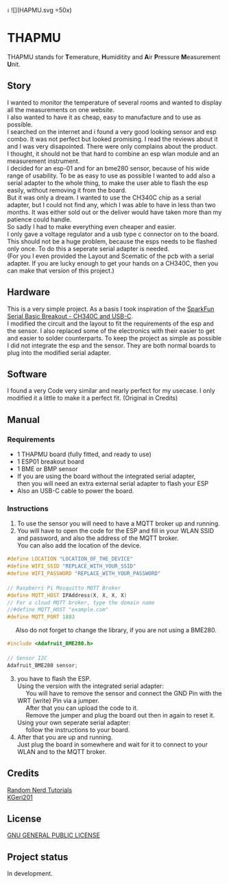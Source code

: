 <img src="THAPMU.svg" alt="Logo" height="10"/>
![](HAPMU.svg =50x)

# THAPMU
THAPMU stands for **T**emerature, **H**umiditity and **A**ir **P**ressure **M**easurement **U**nit.

## Story
I wanted to monitor the temperature of several rooms and wanted to display all the measurements on one website.  
I also wanted to have it as cheap, easy to manufacture and to use as possible.  
I searched on the internet and i found a very good looking sensor and esp combo.
It was not perfect but looked promising.
I read the reviews about it and I was very disapointed.
There were only complains about the product.  
I thought, it should not be that hard to combine an esp wlan module and an measurement instrument.  
I decided for an esp-01 and for an bme280 sensor, because of his wide range of usability.
To be as easy to use as possible I wanted to add also a serial adapter to the whole thing, to make the user able to flash the esp easily, without removing it from the board.  
But it was only a dream. I wanted to use the CH340C chip as a serial adapter, but I could not find any, which I was able to have in less than two months. It was either sold out or the deliver would have taken more than my patience could handle.  
So sadly I had to make everything even cheaper and easier.  
I only gave a voltage regulator and a usb type c connector on to the board. This should not be a huge problem, because the esps needs to be flashed only once. To do this a seperate serial adapter is needed.  
(For you I even provided the Layout and Scematic of the pcb with a serial adapter. If you are lucky enough to get your hands on a CH340C, then you can make that version of this project.)

## Hardware
This is a very simple project. As a basis I took inspiration of the [SparkFun Serial Basic Breakout - CH340C and USB-C](https://www.sparkfun.com/products/15096).  
I modified the circuit and the layout to fit the requirements of the esp and the sensor. I also replaced some of the electronics with their easier to get and easier to solder counterparts.
To keep the project as simple as possible I did not integrate the esp and the sensor.
They are both normal boards to plug into the modified serial adapter.

## Software
I found a very Code very similar and nearly perfect for my usecase.
I only modified it a little to make it a perfect fit.
(Original in Credits)

## Manual
### Requirements
* 1 THAPMU board (fully fitted, and ready to use)
* 1 ESP01 breakout board
* 1 BME or BMP sensor
* If you are using the board without the integrated serial adapter,  
  then you will need an extra external serial adapter to flash your ESP
* Also an USB-C cable to power the board.

### Instructions
1. To use the sensor you will need to have a MQTT broker up and running.  
2. You will have to open the code for the ESP and fill in your WLAN SSID and password, and also the address of the MQTT broker.  
You can also add the location of the device.
```ino
#define LOCATION "LOCATION_OF_THE_DEVICE"
#define WIFI_SSID "REPLACE_WITH_YOUR_SSID"
#define WIFI_PASSWORD "REPLACE_WITH_YOUR_PASSWORD"

// Raspberri Pi Mosquitto MQTT Broker
#define MQTT_HOST IPAddress(X, X, X, X)
// For a cloud MQTT broker, type the domain name
//#define MQTT_HOST "example.com"
#define MQTT_PORT 1883
``` 
&nbsp;&nbsp;&nbsp;&nbsp; Also do not forget to change the library, if you are not using a BME280.
```ino
#include <Adafruit_BME280.h>

// Sensor I2C
Adafruit_BME280 sensor;
```
3. you have to flash the ESP.  
Using the version with the integrated serial adapter:  
&nbsp;&nbsp;&nbsp;&nbsp; You will have to remove the sensor and connect the GND Pin with the WRT (write) Pin via a jumper.  
&nbsp;&nbsp;&nbsp;&nbsp; After that you can upload the code to it.  
&nbsp;&nbsp;&nbsp;&nbsp; Remove the jumper and plug the board out then in again to reset it.  
Using your own seperate serial adapter:  
&nbsp;&nbsp;&nbsp;&nbsp; follow the instructions to your board.   
4. After that you are up and running.  
Just plug the board in somewhere and wait for it to connect to your WLAN and to the MQTT broker.

## Credits
[Random Nerd Tutorials](https://randomnerdtutorials.com/esp8266-nodemcu-mqtt-publish-bme280-arduino/)  
[KGeri201](https://github.com/KGeri201)  

## License
[GNU GENERAL PUBLIC LICENSE](https://choosealicense.com/licenses/gpl-3.0/)

## Project status
In development.
